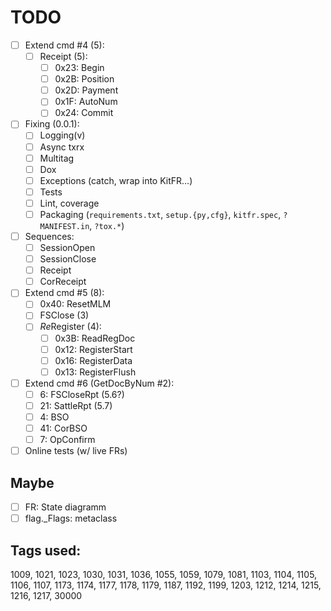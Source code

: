 # TODO

- [ ] Extend cmd #4 (5):
  + [ ] Receipt (5):
    - [ ] 0x23: Begin
    - [ ] 0x2B: Position
    - [ ] 0x2D: Payment
    - [ ] 0x1F: AutoNum
    - [ ] 0x24: Commit
- [ ] Fixing (0.0.1):
  + [ ] Logging(v)
  + [ ] Async txrx
  + [ ] Multitag
  + [ ] Dox
  + [ ] Exceptions (catch, wrap into KitFR&hellip;)
  + [ ] Tests
  + [ ] Lint, coverage
  + [ ] Packaging (`requirements.txt`, `setup.{py,cfg}`, `kitfr.spec`, `?MANIFEST.in`, `?tox.*`)
- [ ] Sequences:
  + [ ] SessionOpen
  + [ ] SessionClose
  + [ ] Receipt
  + [ ] CorReceipt
- [ ] Extend cmd #5 (8):
  + [ ] 0x40: ResetMLM
  + [ ] FSClose (3)
  + [ ] *Re*Register (4):
    - [ ] 0x3B: ReadRegDoc
    - [ ] 0x12: RegisterStart
    - [ ] 0x16: RegisterData
    - [ ] 0x13: RegisterFlush
- [ ] Extend cmd #6 (GetDocByNum #2):
  + [ ]  6: FSCloseRpt (5.6?)
  + [ ] 21: SattleRpt (5.7)
  + [ ]  4: BSO
  + [ ] 41: CorBSO
  + [ ]  7: OpConfirm
- [ ] Online tests (w/ live FRs)

## Maybe
- [ ] FR: State diagramm
- [ ] flag._Flags: metaclass

## Tags used:
1009, 1021, 1023, 1030, 1031, 1036, 1055, 1059, 1079, 1081,
1103, 1104, 1105, 1106, 1107, 1173, 1174, 1177, 1178, 1179,
1187, 1192, 1199, 1203, 1212, 1214, 1215, 1216, 1217, 30000

